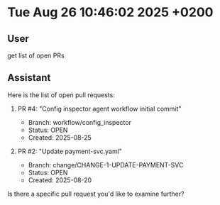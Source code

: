 
# Tue Aug 26 10:46:02 2025 +0200

## User

get list of open PRs

## Assistant

Here is the list of open pull requests:

1. PR #4: "Config inspector agent workflow initial commit" 
   - Branch: workflow/config_inspector
   - Status: OPEN
   - Created: 2025-08-25

2. PR #2: "Update payment-svc.yaml"
   - Branch: change/CHANGE-1-UPDATE-PAYMENT-SVC
   - Status: OPEN
   - Created: 2025-08-20

Is there a specific pull request you'd like to examine further?

